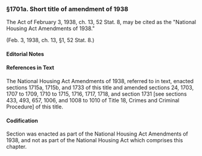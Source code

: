 ### §1701a. Short title of amendment of 1938 ###

The Act of February 3, 1938, ch. 13, 52 Stat. 8, may be cited as the "National Housing Act Amendments of 1938."

(Feb. 3, 1938, ch. 13, §1, 52 Stat. 8.)

#### **Editorial Notes** ####

#### References in Text ####

The National Housing Act Amendments of 1938, referred to in text, enacted sections 1715a, 1715b, and 1733 of this title and amended sections 24, 1703, 1707 to 1709, 1710 to 1715, 1716, 1717, 1718, and section 1731 [see sections 433, 493, 657, 1006, and 1008 to 1010 of Title 18, Crimes and Criminal Procedure] of this title.

#### Codification ####

Section was enacted as part of the National Housing Act Amendments of 1938, and not as part of the National Housing Act which comprises this chapter.